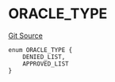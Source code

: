 # ORACLE_TYPE
[Git Source](https://github.com/thrackle-io/forte-rules-engine/blob/200d020323d0bfc33b4363e6f8e549888a2ff94d/src/protocol/economic/ruleProcessor/RuleCodeData.sol)


```solidity
enum ORACLE_TYPE {
    DENIED_LIST,
    APPROVED_LIST
}
```

